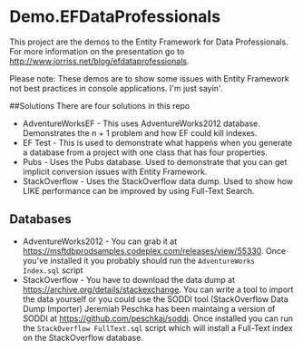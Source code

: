 # Demo.EFDataProfessionals
This project are the demos to the Entity Framework for Data Professionals. For more information on the presentation go to http://www.jorriss.net/blog/efdataprofessionals.

Please note: These demos are to show some issues with Entity Framework not best practices in console applications. I'm just sayin'.

##Solutions
There are four solutions in this repo

* AdventureWorksEF - This uses AdventureWorks2012 database. Demonstrates the n + 1 problem and how EF could kill indexes.
* EF Test - This is used to demonstrate what happens when you generate a database from a project with one class that has four properties. 
* Pubs - Uses the Pubs database. Used to demonstrate that you can get implicit conversion issues with Entity Framework.
* StackOverflow - Uses the StackOverflow data dump. Used to show how LIKE performance can be improved by using Full-Text Search.

## Databases
* AdventureWorks2012 - You can grab it at https://msftdbprodsamples.codeplex.com/releases/view/55330. Once you've installed it you probably should run the `AdventureWorks Index.sql` script
* StackOverflow - You have to download the data dump at https://archive.org/details/stackexchange. You can write a tool to import the data yourself or you could use the SODDI tool (StackOverflow Data Dump Importer) Jeremiah Peschka has been maintaing a version of SODDI at https://github.com/peschkaj/soddi. Once installed you can run the `StackOverflow FullText.sql` script which will install a Full-Text index on the StackOverflow database.
